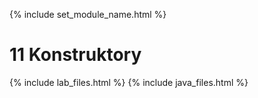 {% include set_module_name.html %}
# 11 Konstruktory
{% include lab_files.html %}
{% include java_files.html %}